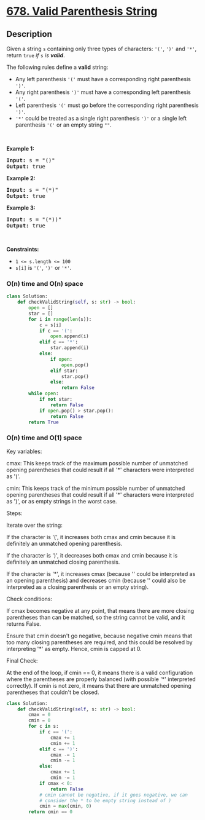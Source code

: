 # [678. Valid Parenthesis String](https://leetcode.com/problems/valid-parenthesis-string)


## Description

<!-- description:start -->

<p>Given a string <code>s</code> containing only three types of characters: <code>&#39;(&#39;</code>, <code>&#39;)&#39;</code> and <code>&#39;*&#39;</code>, return <code>true</code> <em>if</em> <code>s</code> <em>is <strong>valid</strong></em>.</p>

<p>The following rules define a <strong>valid</strong> string:</p>

<ul>
	<li>Any left parenthesis <code>&#39;(&#39;</code> must have a corresponding right parenthesis <code>&#39;)&#39;</code>.</li>
	<li>Any right parenthesis <code>&#39;)&#39;</code> must have a corresponding left parenthesis <code>&#39;(&#39;</code>.</li>
	<li>Left parenthesis <code>&#39;(&#39;</code> must go before the corresponding right parenthesis <code>&#39;)&#39;</code>.</li>
	<li><code>&#39;*&#39;</code> could be treated as a single right parenthesis <code>&#39;)&#39;</code> or a single left parenthesis <code>&#39;(&#39;</code> or an empty string <code>&quot;&quot;</code>.</li>
</ul>

<p>&nbsp;</p>
<p><strong class="example">Example 1:</strong></p>
<pre><strong>Input:</strong> s = "()"
<strong>Output:</strong> true
</pre><p><strong class="example">Example 2:</strong></p>
<pre><strong>Input:</strong> s = "(*)"
<strong>Output:</strong> true
</pre><p><strong class="example">Example 3:</strong></p>
<pre><strong>Input:</strong> s = "(*))"
<strong>Output:</strong> true
</pre>
<p>&nbsp;</p>
<p><strong>Constraints:</strong></p>

<ul>
	<li><code>1 &lt;= s.length &lt;= 100</code></li>
	<li><code>s[i]</code> is <code>&#39;(&#39;</code>, <code>&#39;)&#39;</code> or <code>&#39;*&#39;</code>.</li>
</ul>

### O(n) time and O(n) space
```python
class Solution:
    def checkValidString(self, s: str) -> bool:
        open = []
        star = []
        for i in range(len(s)):
            c = s[i]
            if c == '(':
                open.append(i)
            elif c == '*':
                star.append(i)
            else:
                if open:
                    open.pop()
                elif star:
                    star.pop()
                else:
                    return False
        while open:
            if not star:
                return False
            if open.pop() > star.pop():
                return False
        return True
```


### O(n) time and O(1) space
Key variables:

cmax: This keeps track of the maximum possible number of unmatched opening parentheses that could result if all '*' characters were interpreted as '('.

cmin: This keeps track of the minimum possible number of unmatched opening parentheses that could result if all '*' characters were interpreted as ')', or as empty strings in the worst case.

Steps:

Iterate over the string:

If the character is '(', it increases both cmax and cmin because it is definitely an unmatched opening parenthesis.

If the character is ')', it decreases both cmax and cmin because it is definitely an unmatched closing parenthesis.

If the character is '*', it increases cmax (because '' could be interpreted as an opening parenthesis) and decreases cmin (because '' could also be interpreted as a closing parenthesis or an empty string).

Check conditions:

If cmax becomes negative at any point, that means there are more closing parentheses than can be matched, so the string cannot be valid, and it returns False.

Ensure that cmin doesn't go negative, because negative cmin means that too many closing parentheses are required, and this could be resolved by interpreting '*' as empty. Hence, cmin is capped at 0.

Final Check:

At the end of the loop, if cmin == 0, it means there is a valid configuration where the parentheses are properly balanced (with possible '*' interpreted correctly). If cmin is not zero, it means that there are unmatched opening parentheses that couldn't be closed.


```python
class Solution:
    def checkValidString(self, s: str) -> bool:
        cmax = 0
        cmin = 0
        for c in s:
            if c == '(':
                cmax += 1
                cmin += 1
            elif c == ')':
                cmax -= 1
                cmin -= 1
            else:
                cmax += 1
                cmin -= 1
            if cmax < 0:
                return False
            # cmin cannot be negative, if it goes negative, we can
            # consider the * to be empty string instead of )
            cmin = max(cmin, 0)
        return cmin == 0
```


